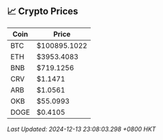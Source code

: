 ## 📈 Crypto Prices

| Coin | Price |
| ---- | ----- |
| BTC | $100895.1022 |
| ETH | $3953.4083 |
| BNB | $719.1256 |
| CRV | $1.1471 |
| ARB | $1.0561 |
| OKB | $55.0993 |
| DOGE | $0.4105 |

_Last Updated: 2024-12-13 23:08:03.298 +0800 HKT_